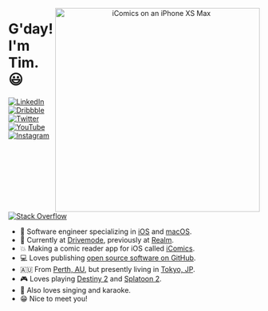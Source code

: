 <p align="center">
<img src="https://github.com/TimOliver/TimOliver/raw/main/header.png" width="410" alt="iComics on an iPhone XS Max" align="right" />
</p>

# G'day! I'm Tim. 😃

<p align="left">
<a href="https://www.linkedin.com/in/timoliver-au/">
<img src="https://img.shields.io/badge/-LinkedIn-%233781da" alt="LinkedIn"/></a> 
<a href="https://www.dribbble.com/timoliver">
<img src="https://img.shields.io/badge/-Dribbble-%23ff5798" alt="Dribbble"/></a> 
<a href="https://www.twitter.com/TimOliverAU">
<img src="https://img.shields.io/badge/-Twitter-%231DA1F2" alt="Twitter" /></a> 
<a href="https://www.youtube.com/timXD">
<img src="https://img.shields.io/badge/-YouTube-%23FF0000" alt="YouTube" /></a> 
<a href="https://www.instagram.com/timoliver">
<img src="https://img.shields.io/badge/-Instagram-%23eb13a5" alt="Instagram" /></a> 
<a href="https://stackoverflow.com/users/599344/tim">
<img src="https://img.shields.io/badge/-Stack%20Overflow-%23f48024" alt="Stack Overflow" /></a> 
</p>

* 📱 Software engineer specializing in [iOS](https://www.apple.com/ios/) and [macOS](https://www.apple.com/macos/).
* 🚗 Currently at [Drivemode](https://github.com/drivemode), previously at [Realm](https://github.com/realm).
* 💥 Making a comic reader app for iOS called [iComics](https://icomics.co).
* 💻 Loves publishing [open source software on GitHub](https://github.com/TimOliver?tab=repositories&type=source).
* 🇦🇺 From [Perth, AU](https://www.australia.com/en/places/perth-and-surrounds/guide-to-perth.html), but presently living in [Tokyo, JP](https://www.gotokyo.org/en/index.html).
* 🎮 Loves playing [Destiny 2](https://bungie.net) and [Splatoon 2](https://www.nintendo.com/games/detail/splatoon-2-switch/).
* 🎤 Also loves singing and karaoke.
* 😁 Nice to meet you!
